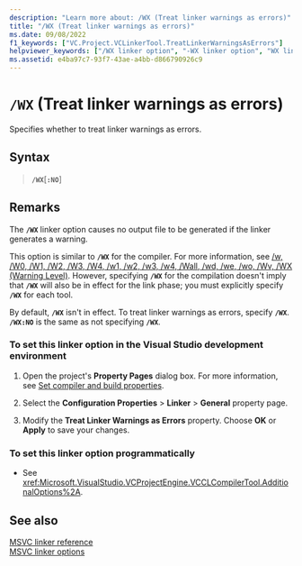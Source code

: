 ```yaml
---
description: "Learn more about: /WX (Treat linker warnings as errors)"
title: "/WX (Treat linker warnings as errors)"
ms.date: 09/08/2022
f1_keywords: ["VC.Project.VCLinkerTool.TreatLinkerWarningsAsErrors"]
helpviewer_keywords: ["/WX linker option", "-WX linker option", "WX linker option"]
ms.assetid: e4ba97c7-93f7-43ae-a4bb-d866790926c9
---
```

# `/WX` (Treat linker warnings as errors)

Specifies whether to treat linker warnings as errors.

## Syntax

> **`/WX`**\[**`:NO`**]

## Remarks

The **`/WX`** linker option causes no output file to be generated if the linker generates a warning.

This option is similar to **`/WX`** for the compiler. For more information, see [/w, /W0, /W1, /W2, /W3, /W4, /w1, /w2, /w3, /w4, /Wall, /wd, /we, /wo, /Wv, /WX (Warning Level)](compiler-option-warning-level.md). However, specifying **`/WX`** for the compilation doesn't imply that **`/WX`** will also be in effect for the link phase; you must explicitly specify **`/WX`** for each tool.

By default, **`/WX`** isn't in effect. To treat linker warnings as errors, specify **`/WX`**. **`/WX:NO`** is the same as not specifying **`/WX`**.

### To set this linker option in the Visual Studio development environment

1. Open the project's **Property Pages** dialog box. For more information, see [Set compiler and build properties](../working-with-project-properties.md).

1. Select the **Configuration Properties** > **Linker** > **General** property page.

1. Modify the **Treat Linker Warnings as Errors** property. Choose **OK** or **Apply** to save your changes.

### To set this linker option programmatically

- See <xref:Microsoft.VisualStudio.VCProjectEngine.VCCLCompilerTool.AdditionalOptions%2A>.

## See also

[MSVC linker reference](linking.md)\
[MSVC linker options](linker-options.md)
